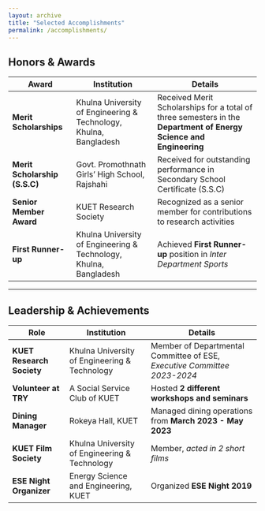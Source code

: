 ```yaml
---
layout: archive
title: "Selected Accomplishments"
permalink: /accomplishments/
---
```


## Honors & Awards

| Award | Institution | Details |
|--------|------------|---------|
| **Merit Scholarships** | Khulna University of Engineering & Technology, Khulna, Bangladesh | Received Merit Scholarships for a total of three semesters in the **Department of Energy Science and Engineering** |
| **Merit Scholarship (S.S.C)** | Govt. Promothnath Girls’ High School, Rajshahi | Received for outstanding performance in Secondary School Certificate (S.S.C) |
| **Senior Member Award** | KUET Research Society | Recognized as a senior member for contributions to research activities |
| **First Runner-up** | Khulna University of Engineering & Technology, Khulna, Bangladesh | Achieved **First Runner-up** position in *Inter Department Sports* |

---

## Leadership & Achievements

| Role | Institution | Details |
|------|------------|---------|
| **KUET Research Society** | Khulna University of Engineering & Technology | Member of Departmental Committee of ESE, *Executive Committee 2023-2024* |
| **Volunteer at TRY** | A Social Service Club of KUET | Hosted **2 different workshops and seminars** |
| **Dining Manager** | Rokeya Hall, KUET | Managed dining operations from **March 2023 - May 2023** |
| **KUET Film Society** | Khulna University of Engineering & Technology | Member, *acted in 2 short films* |
| **ESE Night Organizer** | Energy Science and Engineering, KUET | Organized **ESE Night 2019** |

